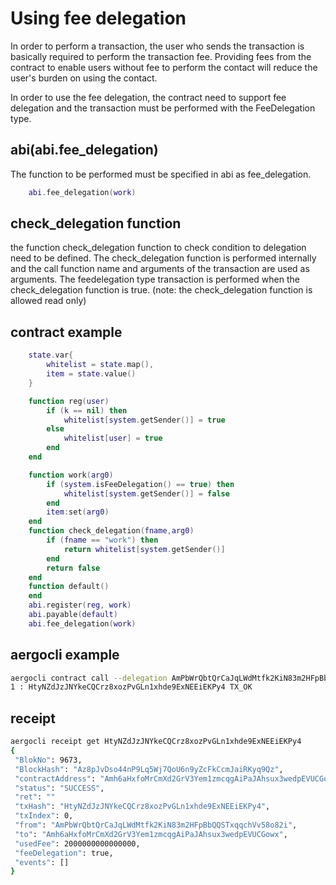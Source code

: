 # Using fee delegation
In order to perform a transaction, the user who sends the transaction is basically required to perform the transaction fee. Providing fees from the contract to enable users without fee to perform the contact will reduce the user's burden on using the contact.

In order to use the fee delegation, the contract need to support fee delegation and the transaction must be performed with the FeeDelegation type.

## abi(abi.fee_delegation)
The function to be performed must be specified in abi as fee_delegation.

``` lua
    abi.fee_delegation(work)
```

## check_delegation function
the function check_delegation function to check condition to delegation need to be defined.
The check_delegation function is performed internally and the call function name and arguments of the transaction are used as arguments.
The feedelegation type transaction is performed when the check_delegation function is true.
(note: the check_delegation function is allowed read only)

## contract example

``` lua
    state.var{
        whitelist = state.map(),
		item = state.value()
    }

    function reg(user)
		if (k == nil) then
        	whitelist[system.getSender()] = true
		else
        	whitelist[user] = true
		end
    end

    function work(arg0)
		if (system.isFeeDelegation() == true) then
        	whitelist[system.getSender()] = false
		end
		item:set(arg0)
    end
    function check_delegation(fname,arg0)
		if (fname == "work") then
        	return whitelist[system.getSender()]
		end
		return false
    end
	function default()
	end
    abi.register(reg, work)
    abi.payable(default)
    abi.fee_delegation(work)
```

## aergocli example

``` bash
aergocli contract call --delegation AmPbWrQbtQrCaJqLWdMtfk2KiN83m2HFpBbQQSTxqqchVv58o82i Amh6aHxfoMrCmXd2GrV3Yem1zmcqgAiPaJAhsux3wedpEVUCGowx work
1 : HtyNZdJzJNYkeCQCrz8xozPvGLn1xhde9ExNEEiEKPy4 TX_OK
```

## receipt

``` bash
aergocli receipt get HtyNZdJzJNYkeCQCrz8xozPvGLn1xhde9ExNEEiEKPy4
{
 "BlokNo": 9673,
 "BlockHash": "Az8pJvDso44nP9Lq5Wj7QoU6n9yZcFkCcmJaiRKyq9Qz",
 "contractAddress": "Amh6aHxfoMrCmXd2GrV3Yem1zmcqgAiPaJAhsux3wedpEVUCGowx",
 "status": "SUCCESS",
 "ret": ""
 "txHash": "HtyNZdJzJNYkeCQCrz8xozPvGLn1xhde9ExNEEiEKPy4",
 "txIndex": 0,
 "from": "AmPbWrQbtQrCaJqLWdMtfk2KiN83m2HFpBbQQSTxqqchVv58o82i",
 "to": "Amh6aHxfoMrCmXd2GrV3Yem1zmcqgAiPaJAhsux3wedpEVUCGowx",
 "usedFee": 2000000000000000,
 "feeDelegation": true,
 "events": []
}
```
